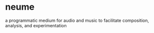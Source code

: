 # neume
a programmatic medium for audio and music to facilitate composition, analysis, and experimentation
